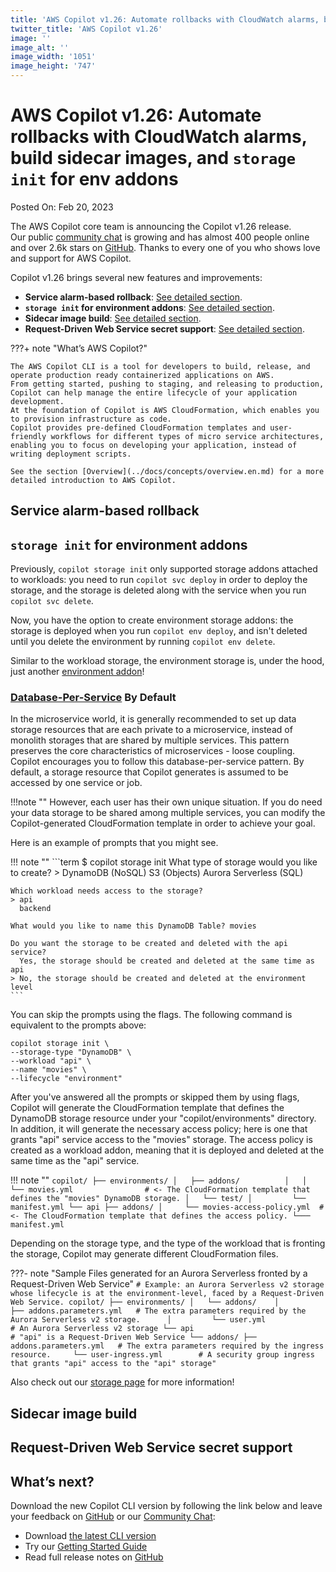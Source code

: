 ```yaml
---
title: 'AWS Copilot v1.26: Automate rollbacks with CloudWatch alarms, build sidecar images, and `storage init` for env addons'
twitter_title: 'AWS Copilot v1.26'
image: ''
image_alt: ''
image_width: '1051'
image_height: '747'
---
```


# AWS Copilot v1.26: Automate rollbacks with CloudWatch alarms, build sidecar images, and `storage init` for env addons

Posted On: Feb 20, 2023

The AWS Copilot core team is announcing the Copilot v1.26 release.  
Our public [сommunity сhat](https://gitter.im/aws/copilot-cli) is growing and has almost 400 people online and over 2.6k stars on [GitHub](http://github.com/aws/copilot-cli/).
Thanks to every one of you who shows love and support for AWS Copilot.

Copilot v1.26 brings several new features and improvements:

- **Service alarm-based rollback**: [See detailed section](#service-alarm-based-rollback).
- **`storage init` for environment addons**: [See detailed section](#storage-init-for-environment-addons).
- **Sidecar image build**: [See detailed section](#sidecar-image-build).
- **Request-Driven Web Service secret support**: [See detailed section](#request-driven-web-service-secret-support).

???+ note "What’s AWS Copilot?"

    The AWS Copilot CLI is a tool for developers to build, release, and operate production ready containerized applications on AWS.
    From getting started, pushing to staging, and releasing to production, Copilot can help manage the entire lifecycle of your application development.
    At the foundation of Copilot is AWS CloudFormation, which enables you to provision infrastructure as code.
    Copilot provides pre-defined CloudFormation templates and user-friendly workflows for different types of micro service architectures,
    enabling you to focus on developing your application, instead of writing deployment scripts.

    See the section [Overview](../docs/concepts/overview.en.md) for a more detailed introduction to AWS Copilot.

## Service alarm-based rollback

## `storage init` for environment addons

Previously, `copilot storage init` only supported storage addons attached to workloads: you need to run 
`copilot svc deploy` in order to deploy the storage, and the storage is deleted along with the service
when you run `copilot svc delete`.

Now, you have the option to create environment storage addons: the storage is deployed when you run `copilot env deploy`,
and isn't deleted until you delete the environment by running `copilot env delete`.

Similar to the workload storage, the environment storage is, under the hood, just another [environment addon](../docs/developing/addons/environment.en.md)!

### [Database-Per-Service](https://docs.aws.amazon.com/prescriptive-guidance/latest/modernization-data-persistence/database-per-service.html) By Default
In the microservice world, it is generally recommended to set up data storage resources that are each private to a microservice,
instead of monolith storages that are shared by multiple services.
This pattern preserves the core characteristics of microservices - loose coupling.
Copilot encourages you to follow this database-per-service pattern. By default, a storage resource that Copilot generates
is assumed to be accessed by one service or job.

!!!note ""
	However, each user has their own unique situation. If you do need your data storage to be shared among multiple services,
	you can modify the Copilot-generated CloudFormation template in order to achieve your goal.

Here is an example of prompts that you might see.

!!! note ""
	```term
	$ copilot storage init
    What type of storage would you like to create?
    > DynamoDB            (NoSQL)
      S3                  (Objects)
      Aurora Serverless   (SQL)

    Which workload needs access to the storage? 
    > api
      backend

    What would you like to name this DynamoDB Table? movies

    Do you want the storage to be created and deleted with the api service?
      Yes, the storage should be created and deleted at the same time as api
    > No, the storage should be created and deleted at the environment level
	```

You can skip the prompts using the flags. The following command is equivalent to the prompts above:
```console
copilot storage init \
--storage-type "DynamoDB" \
--workload "api" \
--name "movies" \
--lifecycle "environment"
```

After you've answered all the prompts or skipped them by using flags, Copilot will generate the CloudFormation template that defines the DynamoDB storage resource
under your "copilot/environments" directory. In addition, it will generate the necessary access policy; here is one that grants "api" service 
access to the "movies" storage. The access policy is created as a workload addon, meaning that it is deployed and
deleted at the same time as the "api" service.

!!! note ""
	```
	copilot/
	├── environments/
	│   ├── addons/         
	│   │     └── movies.yml                # <- The CloudFormation template that defines the "movies" DynamoDB storage.
	│   └── test/
	│         └── manifest.yml
	└── api
	    ├── addons/
	    │     └── movies-access-policy.yml  # <- The CloudFormation template that defines the access policy.
	    └─── manifest.yml
	```

Depending on the storage type, and the type of the workload that is fronting the storage, Copilot may generate different
CloudFormation files.

???- note "Sample Files generated for an Aurora Serverless fronted by a Request-Driven Web Service"
	```
	# Example: an Aurora Serverless v2 storage whose lifecycle is at the environment-level, faced by a Request-Driven Web Service.
	copilot/
	├── environments/
	│   └── addons/   
	│         ├── addons.parameters.yml   # The extra parameters required by the Aurora Serverless v2 storage.     
	│         └── user.yml                # An Aurora Serverless v2 storage
	└── api                               # "api" is a Request-Driven Web Service
	    └── addons/
	          ├── addons.parameters.yml   # The extra parameters required by the ingress resource.    
	          └── user-ingress.yml        # A security group ingress that grants "api" access to the "api" storage"
	```



Also check out our [storage page](../docs/developing/storage.en.md) for more information!

## Sidecar image build

## Request-Driven Web Service secret support

## What’s next?

Download the new Copilot CLI version by following the link below and leave your feedback on [GitHub](https://github.com/aws/copilot-cli/) or our [Community Chat](https://gitter.im/aws/copilot-cli):

- Download [the latest CLI version](../docs/getting-started/install.en.md)
- Try our [Getting Started Guide](../docs/getting-started/first-app-tutorial.en.md)
- Read full release notes on [GitHub](https://github.com/aws/copilot-cli/releases/tag/v1.25.0)
